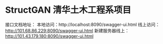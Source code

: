 # StructGAN 清华土木工程系项目
接口文档地址：
本地访问：http://localhost:8090/swagger-ui.html
线上访问：http://101.68.86.229:8090/swagger-ui.html
新建服务器线上：http://101.43.179.180:8090/swagger-ui.html


